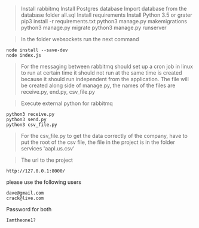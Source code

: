 >Install rabbitmq 
>Install Postgres database 
>Import database from the database folder all.sql
>Install requirements
>Install Python 3.5 or grater
>pip3 install -r requirements.txt
>python3 manage.py makemigrations
>python3 manage.py migrate
>python3 manage.py runserver

>In the folder websockets run the next command
```
node install --save-dev
node index.js
```

>For the messaging between rabbitmq should set up a cron job in linux to run at certain time it should not run at the same time is created because it should run independent from the application.
The file will be created along side of manage.py, the names of the files are receive.py, end.py, csv_file.py

>Execute external python for rabbitmq
```
python3 receive.py
python3 send.py
python3 csv_file.py
```

>For the csv_file.py to get the data correctly of the company, have to put the root of the csv file, the file in the project 
is in the folder services  'aapl.us.csv'

>The url to the project 
```
http://127.0.0.1:8000/
```

please use the following users
```
dave@gmail.com
crack@live.com
```

Password  for both
```
Iamtheone1?
```

